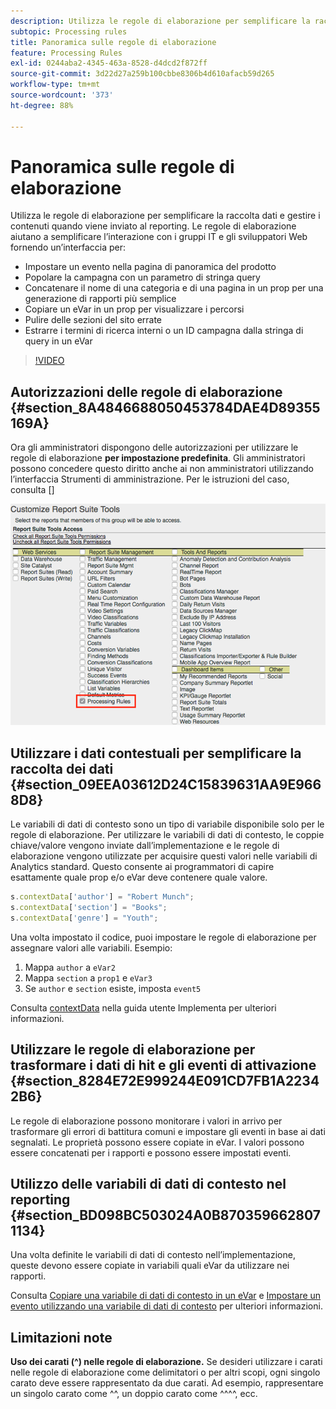 ```yaml
---
description: Utilizza le regole di elaborazione per semplificare la raccolta dati e gestire i contenuti quando viene inviato al reporting.
subtopic: Processing rules
title: Panoramica sulle regole di elaborazione
feature: Processing Rules
exl-id: 0244aba2-4345-463a-8528-d4dcd2f872ff
source-git-commit: 3d22d27a259b100cbbe8306b4d610afacb59d265
workflow-type: tm+mt
source-wordcount: '373'
ht-degree: 88%

---
```


# Panoramica sulle regole di elaborazione

Utilizza le regole di elaborazione per semplificare la raccolta dati e gestire i contenuti quando viene inviato al reporting. Le regole di elaborazione aiutano a semplificare l’interazione con i gruppi IT e gli sviluppatori Web fornendo un’interfaccia per:

* Impostare un evento nella pagina di panoramica del prodotto
* Popolare la campagna con un parametro di stringa query
* Concatenare il nome di una categoria e di una pagina in un prop per una generazione di rapporti più semplice
* Copiare un eVar in un prop per visualizzare i percorsi
* Pulire delle sezioni del sito errate
* Estrarre i termini di ricerca interni o un ID campagna dalla stringa di query in un eVar

>[!VIDEO](https://video.tv.adobe.com/v/26124/?quality=12&learn=on)

## Autorizzazioni delle regole di elaborazione {#section_8A4846688050453784DAE4D89355169A}

Ora gli amministratori dispongono delle autorizzazioni per utilizzare le regole di elaborazione **per impostazione predefinita**. Gli amministratori possono concedere questo diritto anche ai non amministratori utilizzando l’interfaccia Strumenti di amministrazione. Per le istruzioni del caso, consulta []

![Regole di elaborazione](assets/processing-rules.png)

## Utilizzare i dati contestuali per semplificare la raccolta dei dati {#section_09EEA03612D24C15839631AA9E9668D8}

Le variabili di dati di contesto sono un tipo di variabile disponibile solo per le regole di elaborazione. Per utilizzare le variabili di dati di contesto, le coppie chiave/valore vengono inviate dall’implementazione e le regole di elaborazione vengono utilizzate per acquisire questi valori nelle variabili di Analytics standard. Questo consente ai programmatori di capire esattamente quale prop e/o eVar deve contenere quale valore.

```js
s.contextData['author'] = "Robert Munch";
s.contextData['section'] = "Books";
s.contextData['genre'] = "Youth";
```

Una volta impostato il codice, puoi impostare le regole di elaborazione per assegnare valori alle variabili. Esempio:

1. Mappa `author` a `eVar2`
2. Mappa `section` a `prop1` e `eVar3`
3. Se `author` e `section` esiste, imposta `event5`

Consulta [contextData](/help/implement/vars/page-vars/contextdata.md) nella guida utente Implementa per ulteriori informazioni.

## Utilizzare le regole di elaborazione per trasformare i dati di hit e gli eventi di attivazione {#section_8284E72E999244E091CD7FB1A22342B6}

Le regole di elaborazione possono monitorare i valori in arrivo per trasformare gli errori di battitura comuni e impostare gli eventi in base ai dati segnalati. Le proprietà possono essere copiate in eVar. I valori possono essere concatenati per i rapporti e possono essere impostati eventi.

## Utilizzo delle variabili di dati di contesto nel reporting {#section_BD098BC503024A0B8703596628071134}

Una volta definite le variabili di dati di contesto nell’implementazione, queste devono essere copiate in variabili quali eVar da utilizzare nei rapporti.

Consulta [Copiare una variabile di dati di contesto in un eVar](processing-rules-examples/processing-rules-copy-context-data.md) e [Impostare un evento utilizzando una variabile di dati di contesto](processing-rules-examples/processing-rules-copy-context-data-event.md) per ulteriori informazioni.

## Limitazioni note

**Uso dei carati (^) nelle regole di elaborazione.** Se desideri utilizzare i carati nelle regole di elaborazione come delimitatori o per altri scopi, ogni singolo carato deve essere rappresentato da due carati. Ad esempio, rappresentare un singolo carato come ^^, un doppio carato come ^^^^, ecc.